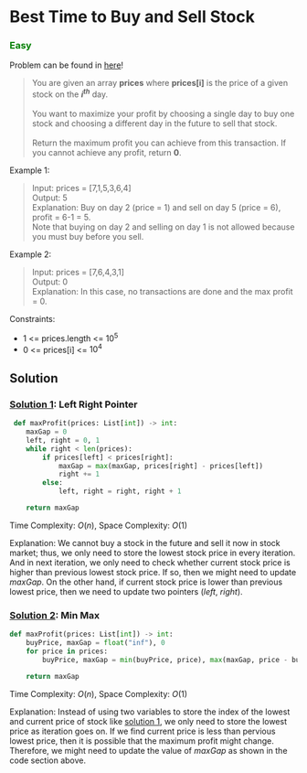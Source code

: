 # Best Time to Buy and Sell Stock
### <span style="color:green">Easy</span> 

Problem can be found in [here](https://leetcode.com/problems/best-time-to-buy-and-sell-stock/)!

> You are given an array **prices** where **prices[i]** is the price of a given stock on the **$i^{th}$** day. <br><br>
You want to maximize your profit by choosing a single day to buy one stock and choosing a different day in the future to sell that stock. <br><br>
Return the maximum profit you can achieve from this transaction. If you cannot achieve any profit, return **0**.

Example 1:

> Input: prices = [7,1,5,3,6,4]\
Output: 5\
Explanation: Buy on day 2 (price = 1) and sell on day 5 (price = 6), profit = 6-1 = 5.\
Note that buying on day 2 and selling on day 1 is not allowed because you must buy before you sell.

Example 2:

> Input: prices = [7,6,4,3,1]\
Output: 0\
Explanation: In this case, no transactions are done and the max profit = 0.

Constraints:
- $1$ <= prices.length <= $10^5$
- $0$ <= prices[i] <= $10^4$

## Solution

### [Solution 1](/Array/121-BestTimetoBuyandSellStock/solution1.py): Left Right Pointer

```python
 def maxProfit(prices: List[int]) -> int:
    maxGap = 0
    left, right = 0, 1
    while right < len(prices):
        if prices[left] < prices[right]:
            maxGap = max(maxGap, prices[right] - prices[left])
            right += 1
        else:
            left, right = right, right + 1

    return maxGap
```

Time Complexity: $O(n)$, Space Complexity: $O(1)$

Explanation: We cannot buy a stock in the future and sell it now in stock market; thus, we only need to store the lowest stock price in every iteration. And in next iteration, we only need to check whether current stock price is higher than previous lowest stock price. If so, then we might need to update _maxGap_. On the other hand, if current stock price is lower than previous lowest price, then we need to update two pointers (_left_, _right_).

### [Solution 2](/Array/121-BestTimetoBuyandSellStock/solution2.py): Min Max

```python
def maxProfit(prices: List[int]) -> int:
    buyPrice, maxGap = float("inf"), 0
    for price in prices:
        buyPrice, maxGap = min(buyPrice, price), max(maxGap, price - buyPrice)

    return maxGap
```

Time Complexity: $O(n)$, Space Complexity: $O(1)$

Explanation: Instead of using two variables to store the index of the lowest and current price of stock like [solution 1](#solution-1array121-besttimetobuyandsellstocksolution1py-left-right-pointer), we only need to store the lowest price as iteration goes on. If we find current price is less than pervious lowest price, then it is possible that the maximum profit might change. Therefore, we might need to update the value of _maxGap_ as shown in the code section above.
